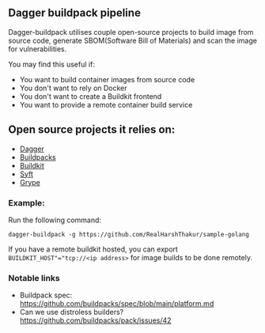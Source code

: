 ## Dagger buildpack pipeline

Dagger-buildpack utilises couple open-source projects to build image from source code, generate SBOM(Software Bill of Materials) and scan the image for vulnerabilities.

You may find this useful if:
* You want to build container images from source code
* You don't want to rely on Docker 
* You don't want to create a Buildkit frontend
* You want to provide a remote container build service

## Open source projects it relies on:
* [Dagger](https://github.com/dagger/dagger)
* [Buildpacks](https://buildpacks.io/)
* [Buildkit](https://github.com/moby/buildkit)
* [Syft](https://github.com/anchore/syft)
* [Grype](https://github.com/anchore/grype)



### Example:

Run the following command:
```
dagger-buildpack -g https://github.com/RealHarshThakur/sample-golang 
```

If you have a remote buildkit hosted, you can export `BUILDKIT_HOST"="tcp://<ip address>` for image builds to be done remotely.


### Notable links
- Buildpack spec: https://github.com/buildpacks/spec/blob/main/platform.md
- Can we use distroless builders?
https://github.com/buildpacks/pack/issues/42